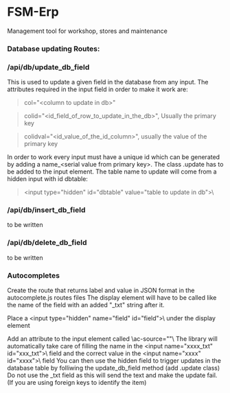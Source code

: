 # FSM-Erp
Management tool for workshop, stores and maintenance

### Database updating Routes:

### /api/db/update_db_field
This is used to update a given field in the database from any input. The attributes required in the input field in order to make it work are: 

>col="\<column to update in db>\"

>colid="\<id_field_of_row_to_update_in_the_db>\", Usually the primary key

>colidval="\<id_value_of_the_id_column>\", usually the value of the primary key

In order to work every input must have a unique id which can be generated by adding a name_\<serial value from primary key>\. The class .update has to be added to the input element. The table name to update will come from a hidden input with id dbtable: 

>\<input type="hidden" id="dbtable" value="table to update in db">\

### /api/db/insert_db_field
to be written

### /api/db/delete_db_field
to be written

### Autocompletes
Create the route that returns label and value in JSON format in the autocomplete.js routes files
The display element will have to be called like the name of the field with an added "_txt" string after it.

Place a \<input type="hidden" name="field" id="field">\ under the display element

Add an attribute to the input element called \ac-source="<name of the route in autcompletes.js>"\ The library will automatically take care of filling the name in the \<input name="xxxx_txt" id="xxx_txt">\ field and the correct value in the \<input name="xxxx" id="xxxx">\ field
You can then use the hidden field to trigger updates in the database table by folliwing the update_db_field method (add .update class)
Do not use the _txt field as this will send the text and make the update fail. (If you are using foreign keys to identify the item)
